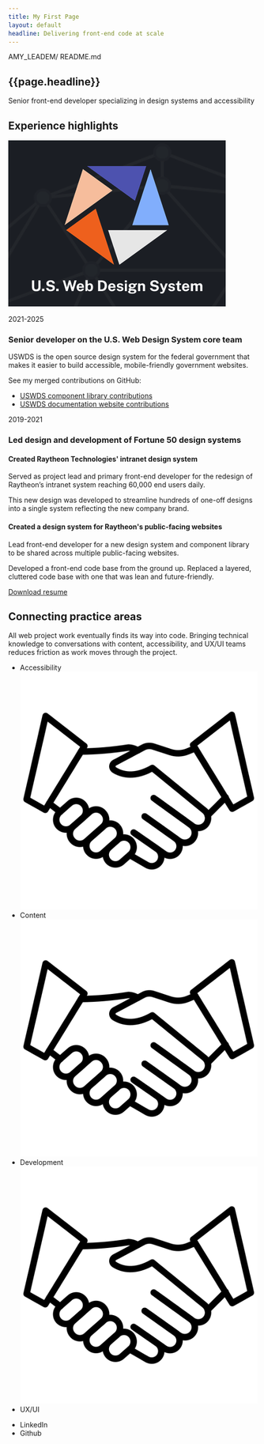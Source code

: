 ```yaml
---
title: My First Page
layout: default
headline: Delivering front-end code at scale
---
```


<div class="grid-container">
  <section class="row-0" aria-label="Page title">
    <p class="sticky-banner">AMY_LEADEM/ README.md</p>
  </section>

  <section aria-label="hero">
    <h1 class="font-size-3xl">{{page.headline}}</h1>
  </section>

  <section aria-label="personal summary">
    <p class="summary-banner">
      Senior front-end developer specializing in design systems and accessibility
    </p>
  </section>

  <section aria-label="key projects and resume">
    <h2>Experience highlights</h2>
    <article class="job-card job-card--one-item">
      <img class="job-card__image" src="./assets/img/uswds.png" alt="United States Web Design System logo">
      <div class="job-card__body">
        <p class="job-card__tag">2021-2025</p>
        <h3 class="job-card__headline">Senior developer on the U.S. Web Design System core team</h3>
        <p>USWDS is the open source design system for the federal government that makes it easier to build accessible, mobile-friendly government websites.</p>
        <p>See my merged contributions on GitHub:</p>
        <ul>
          <li>
            <a href="https://github.com/uswds/uswds/pulls?q=is%3Apr+is%3Amerged+author%3Aamyleadem">
              USWDS component library contributions
            </a>
          </li>
          <li>
            <a href="https://github.com/uswds/uswds-site/pulls?q=is%3Apr+is%3Amerged+author%3Aamyleadem">
              USWDS documentation website contributions
            </a>
          </li>
        </ul>
      </div>
    </article>
    <article class="job-card job-card--two-items">
      <div class="job-card__headline">
        <p class="job-card__tag">2019-2021</p>
        <h3>Led design and development of Fortune 50 design systems</h3>
      </div>
      <div class="job-card__body">
        <div>
          <h4 class="job-card__subheadline">Created Raytheon Technologies' intranet design system</h4>
          <p>Served as project lead and primary front-end developer for the redesign of Raytheon’s intranet system reaching 60,000 end users daily. </p>
          <p>This new design was developed to streamline hundreds of one-off designs into a single system reflecting the new company brand. </p>
        </div>
        <div>
          <h4 class="job-card__subheadline">Created a design system for Raytheon's public-facing websites</h4>
          <p>Lead front-end developer for a new design system and component library to be shared across multiple public-facing websites.</p>
          <p>Developed a front-end code base from the ground up. Replaced a layered, cluttered code base with one that was lean and future-friendly.</p>
        </div>
      </div>
    </article>
    <div class="resume-link">
      <a class="button" href="./resume">Download resume</a>
    </div>
  </section>

  <section class="practice-area" aria-label="breaking down silos">
    <div>
      <h2 class="font-size-2xl">Connecting practice areas</h2>
      <p>All web project work eventually finds its way into code. Bringing technical knowledge to conversations with content, accessibility, and UX/UI teams reduces friction as work moves through the project. </p>
    </div>
    <div>
      <ul>
        <li>
          Accessibility
          <img src="./assets/img/handshake.png" alt="handshake emoji">
        </li>
        <li>
          Content
           <img src="./assets/img/handshake.png" alt="handshake emoji">
        </li>
        <li>
          Development
          <img src="./assets/img/handshake.png" alt="handshake emoji">
        </li>
        <li>
          UX/UI
        </li>
      </ul>
    </div>
  </section>

  <footer>
    <ul>
      <li>LinkedIn</li>
      <li>Github</li>
    </ul>
  </footer>
</div>
